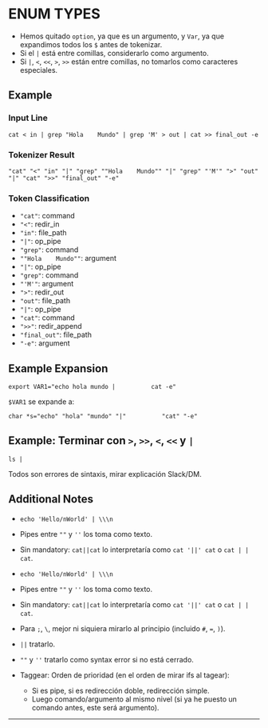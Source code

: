 # ENUM TYPES

- Hemos quitado `option`, ya que es un argumento, y `Var`, ya que expandimos todos los `$` antes de tokenizar.
- Si el `|` está entre comillas, considerarlo como argumento.
- Si `|`, `<`, `<<`, `>`, `>>` están entre comillas, no tomarlos como caracteres especiales.

## Example

### Input Line
```
cat < in | grep "Hola    Mundo" | grep 'M' > out | cat >> final_out -e
```

### Tokenizer Result
```
"cat" "<" "in" "|" "grep" ""Hola    Mundo"" "|" "grep" "'M'" ">" "out" "|" "cat" ">>" "final_out" "-e"
```

### Token Classification
- `"cat"`: command
- `"<"`: redir_in
- `"in"`: file_path
- `"|"`: op_pipe
- `"grep"`: command
- `""Hola    Mundo""`: argument
- `"|"`: op_pipe
- `"grep"`: command
- `"'M'"`: argument
- `">"`: redir_out
- `"out"`: file_path
- `"|"`: op_pipe
- `"cat"`: command
- `">>"`: redir_append
- `"final_out"`: file_path
- `"-e"`: argument

## Example Expansion
```
export VAR1="echo hola mundo |          cat -e"
```
`$VAR1` se expande a:
```
char *s="echo" "hola" "mundo" "|"          "cat" "-e"
```

## Example: Terminar con `>`, `>>`, `<`, `<<` y `|`
```
ls |
```
Todos son errores de sintaxis, mirar explicación Slack/DM.

## Additional Notes
- `echo 'Hello/nWorld' | \\\n`
- Pipes entre `""` y `''` los toma como texto.
- Sin mandatory: `cat||cat` lo interpretaría como `cat '||' cat` o `cat | | cat`.

- `echo 'Hello/nWorld' | \\\n`
- Pipes entre `""` y `''` los toma como texto.
- Sin mandatory: `cat||cat` lo interpretaría como `cat '||' cat` o `cat | | cat`.

- Para `;`, `\`, mejor ni siquiera mirarlo al principio (incluido `#`, `=`, `)`).
- `||` tratarlo.
- `""` y `''` tratarlo como syntax error si no está cerrado.

- Taggear: Orden de prioridad (en el orden de mirar ifs al tagear):
  - Si es pipe, si es redirección doble, redirección simple.
  - Luego comando/argumento al mismo nivel (si ya he puesto un comando antes, este será argumento).

---

